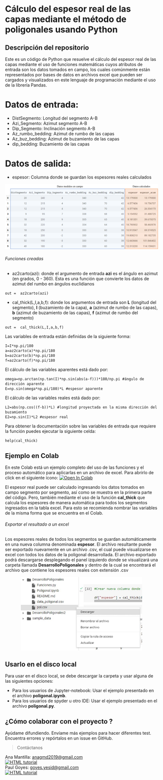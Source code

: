 # Cálculo del espesor real de las capas mediante el método de poligonales usando Python

## Descripción del repositorio
Este es un código de Python que resuelve el cálculo del espesor real de las capas mediante el uso de funciones matemáticas cuyos atributos de entrada son los datos tomados en campo, los cuales comúnmente están representados por bases de datos en archivos excel que pueden ser cargados y visualizados en este lenguaje de programación mediante el uso de la librería Pandas.

# Datos de entrada: 

- DistSegmento: Longitud del segmento A-B 
- Azi_Segmento: Azimut segmento A-B
- Dip_Segmento: Inclinación segmento A-B
- Az_rumbo_bedding: Azimut de rumbo de las capas 
- Az_buz_bedding: Azimut de buzamiento de las capas
- dip_bedding: Buzamiento de las capas

# Datos de salida:
- espesor: Columna donde se guardan los espesores reales calculados

<p align="center">
<img src="https://github.com/Anagabrielamantilla/DesarrolloPoligonales/blob/main/Img0.png" width="800">
</p>

###### Funciones creadas

- az2carto(azi): donde el argumento de entrada <b>azi</b> es el ángulo en azimut (en grados, 0 - 360). Esta es una función que convierte los datos de azimut del rumbo en ángulos euclidianos

```
out =  az2carto(azi)
```
- cal_thick(L,I,a,b,f): donde los argumentos de entrada son <b>L</b> (longitud del segmento), <b>I</b> (buzamiento de la capa), <b>a</b> (azimut de rumbo de las capas), <b>b</b> (azimut de buzamiento de las capas), <b>f</b> (azimut de rumbo del segmento)

```
out =  cal_thick(L,I,a,b,f)
```
Las variables de entrada están definidas de la siguiente forma:

```
I=I*np.pi/180
a=az2carto(a)*np.pi/180
b=az2carto(b)*np.pi/180
f=az2carto(f)*np.pi/180
```
El cálculo de las variables aparentes está dado por:

```
omega=np.arctan(np.tan(I)*np.sin(abs(a-f)))*180/np.pi #ángulo de dirección aparente
E=np.sin(omega*np.pi/180)*L #espesor aparente
```
El cálculo de las variables reales está dado por:

```
L2=abs(np.cos((f-b))*L) #longitud proyectada en la misma dirección del buzamiento
E2=np.sin(I)*L2 #espesor real
```
Para obtener la documentación sobre las variables de entrada que requiere la función puedes ejecutar la siguiente celda:

```
help(cal_thick)
```

## Ejemplo en Colab 

En este Colab está un ejemplo completo del uso de las funciones y el proceso automático para aplicarlas en un archivo de excel. Para abrirlo de click en el siguiente ícono: 
[![Open In Colab](https://colab.research.google.com/assets/colab-badge.svg)](https://colab.research.google.com/drive/1xms3EEhLpyYVl7YiIcuiTqt-IsWStdxS#scrollTo=ZwSqdcHlWbe9)

El espesor real puede ser calculado ingresando los datos tomados en campo segmento por segmento, así como se muestra en la primera parte del código. Pero, también mediante el uso de la función <b>cal_thick</b> que calcula los espesores de manera automática para todos los segmentos ingresados en la tabla excel. Para esto se recomienda nombrar las variables de la misma forma que se encuentra en el Colab. 

###### Exportar el resultado a un excel 
Los espesores reales de todos los segmentos se guardan automáticamente en una nueva columna denominada <b>espesor</b>. El archivo resultante puede ser exportado nuevamente en un archivo .csv, el cual puede visualizarse en excel con todos los datos de la poligonal desarrollada. El archivo exportado podrá descargarse desplegando el panel izquierdo donde se visualizará una carpeta llamada <b>DesarrolloPoligonales</b> y dentro de la cual se encontrará el archivo que contiene los espesores reales con extensión .csv

<p align="center">
<img src="https://github.com/Anagabrielamantilla/DesarrolloPoligonales/blob/main/Img2.jpg" width="400">
</p>

## Usarlo en el disco local

Para usar en el disco local, se debe descargar la carpeta y usar alguna de las siguientes opciones:
- Para los usuarios de Jupyter-notebook: Usar el ejemplo presentado en el archivo <b>poligonal.ipynb</b>. 
- Para los usuarios de spyder u otro IDE:  Usar el ejemplo presentado en el archivo <b>poligonal.py</b>. 

## ¿Cómo colaborar con el proyecto ? 

Ayúdame difundiendo. Envíame más ejemplos para hacer diferentes test. Encuentra errores y repórtalos en un issue en GitHub.

> Contáctanos


Ana Mantilla: anagmd2019@gmail.com </br> <a href="https://www.linkedin.com/in/ana-gabriela-mantilla-24377a21a/">
  <img src="https://cdn-icons-png.flaticon.com/512/174/174857.png" alt="HTML tutorial" style="width:30px;height:30px;">
</a> </br> 
Paul Goyes:   goyes.yesid@gmail.com </br> <a href="https://www.linkedin.com/in/paul-goyes-0212b810/">
  <img src="https://cdn-icons-png.flaticon.com/512/174/174857.png" alt="HTML tutorial" style="width:30px;height:30px;">
</a>
